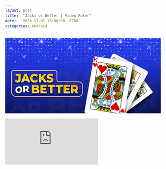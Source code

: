 ```yaml
---
layout: post
title:  "Jacks or Better | Video Poker"
date:   2020-11-01 15:00:00 -0700
categories: android
---
```

<p align="center">
  <img src="https://github.com/bill-23/blog/blob/gh-pages/jacks%20or%20better%20Feature%20Graphic.png?raw=true" alt="Jacks or Better graphic"/>
</p>

<embed src="https://github.com/bill-23/Jacks-Or-Better-Video-Poker/blob/master/tos.pdf" type="application/pdf">


